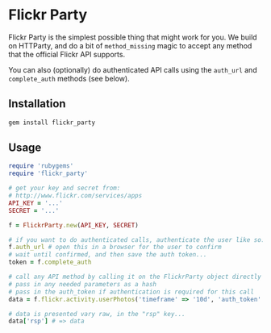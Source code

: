 Flickr Party
============

Flickr Party is the simplest possible thing that might work for you. We build on HTTParty, and do a bit of `method_missing` magic to accept any method that the official Flickr API supports.

You can also (optionally) do authenticated API calls using the `auth_url` and `complete_auth` methods (see below).

Installation
------------

```sh
gem install flickr_party
```
    
Usage
-----

```ruby
require 'rubygems'
require 'flickr_party'

# get your key and secret from:
# http://www.flickr.com/services/apps
API_KEY = '...'
SECRET = '...'

f = FlickrParty.new(API_KEY, SECRET)

# if you want to do authenticated calls, authenticate the user like so:
f.auth_url # open this in a browser for the user to confirm
# wait until confirmed, and then save the auth token...
token = f.complete_auth

# call any API method by calling it on the FlickrParty object directly
# pass in any needed parameters as a hash
# pass in the auth_token if authentication is required for this call
data = f.flickr.activity.userPhotos('timeframe' => '10d', 'auth_token' => token)

# data is presented vary raw, in the "rsp" key...
data['rsp'] # => data
```
